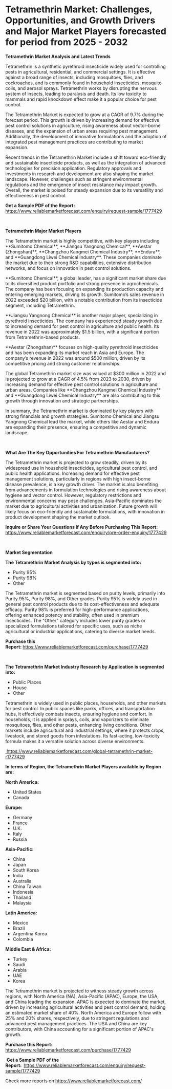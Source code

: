 <p><h1>Tetramethrin Market: Challenges, Opportunities, and Growth Drivers and Major Market Players forecasted for period from 2025 - 2032</h1></p><p><strong>Tetramethrin Market Analysis and Latest Trends</strong></p>
<p><p>Tetramethrin is a synthetic pyrethroid insecticide widely used for controlling pests in agricultural, residential, and commercial settings. It is effective against a broad range of insects, including mosquitoes, flies, and cockroaches, and is commonly found in household insecticides, mosquito coils, and aerosol sprays. Tetramethrin works by disrupting the nervous system of insects, leading to paralysis and death. Its low toxicity to mammals and rapid knockdown effect make it a popular choice for pest control.</p><p>The Tetramethrin Market is expected to grow at a CAGR of 9.7% during the forecast period. This growth is driven by increasing demand for effective pest control solutions in agriculture, rising awareness about vector-borne diseases, and the expansion of urban areas requiring pest management. Additionally, the development of innovative formulations and the adoption of integrated pest management practices are contributing to market expansion.</p><p>Recent trends in the Tetramethrin Market include a shift toward eco-friendly and sustainable insecticide products, as well as the integration of advanced technologies for precision application. Regulatory approvals and investments in research and development are also shaping the market landscape. However, challenges such as stringent environmental regulations and the emergence of insect resistance may impact growth. Overall, the market is poised for steady expansion due to its versatility and effectiveness in pest control.</p></p>
<p><strong>Get a Sample PDF of the Report:&nbsp;</strong> <a href="https://www.reliablemarketforecast.com/enquiry/request-sample/1777429?utm_campaign=2249&utm_medium=2&utm_source=Github&utm_content=ia&utm_term=26012025&utm_id=tetramethrin">https://www.reliablemarketforecast.com/enquiry/request-sample/1777429</a></p>
<p>&nbsp;</p>
<p><strong>Tetramethrin Major Market Players</strong></p>
<p><p>The Tetramethrin market is highly competitive, with key players including **Sumitomo Chemical**, **Jiangsu Yangnong Chemical**, **Aestar (Zhongshan)**, **Changzhou Kangmei Chemical Industry**, **Endura**, and **Guangdong Liwei Chemical Industry**. These companies dominate the market due to their strong R&D capabilities, extensive distribution networks, and focus on innovation in pest control solutions.</p><p>**Sumitomo Chemical**, a global leader, has a significant market share due to its diversified product portfolio and strong presence in agrochemicals. The company has been focusing on expanding its production capacity and entering emerging markets, driving its growth. Sumitomo’s sales revenue in 2022 exceeded $20 billion, with a notable contribution from its insecticide segment, including Tetramethrin.</p><p>**Jiangsu Yangnong Chemical** is another major player, specializing in pyrethroid insecticides. The company has experienced steady growth due to increasing demand for pest control in agriculture and public health. Its revenue in 2022 was approximately $1.5 billion, with a significant portion from Tetramethrin-based products.</p><p>**Aestar (Zhongshan)** focuses on high-quality pyrethroid insecticides and has been expanding its market reach in Asia and Europe. The company’s revenue in 2022 was around $500 million, driven by its competitive pricing and strong customer relationships.</p><p>The global Tetramethrin market size was valued at $300 million in 2022 and is projected to grow at a CAGR of 4.5% from 2023 to 2030, driven by increasing demand for effective pest control solutions in agriculture and urban areas. Companies like **Changzhou Kangmei Chemical Industry** and **Guangdong Liwei Chemical Industry** are also contributing to this growth through innovation and strategic partnerships.</p><p>In summary, the Tetramethrin market is dominated by key players with strong financials and growth strategies. Sumitomo Chemical and Jiangsu Yangnong Chemical lead the market, while others like Aestar and Endura are expanding their presence, ensuring a competitive and dynamic landscape.</p></p>
<p>&nbsp;</p>
<p><strong>What Are The Key Opportunities For Tetramethrin Manufacturers?</strong></p>
<p><p>The Tetramethrin market is projected to grow steadily, driven by its widespread use in household insecticides, agricultural pest control, and public health applications. Increasing demand for effective pest management solutions, particularly in regions with high insect-borne disease prevalence, is a key growth driver. The market is also benefiting from advancements in formulation technologies and rising awareness about hygiene and vector control. However, regulatory restrictions and environmental concerns may pose challenges. Asia-Pacific dominates the market due to agricultural activities and urbanization. Future growth will likely focus on eco-friendly and sustainable formulations, with innovation in product development shaping the market outlook.</p></p>
<p><strong>Inquire or Share Your Questions If Any Before Purchasing This Report:</strong> <a href="https://www.reliablemarketforecast.com/enquiry/pre-order-enquiry/1777429?utm_campaign=2249&utm_medium=2&utm_source=Github&utm_content=ia&utm_term=26012025&utm_id=tetramethrin">https://www.reliablemarketforecast.com/enquiry/pre-order-enquiry/1777429</a></p>
<p>&nbsp;</p>
<p><strong>Market Segmentation</strong></p>
<p><strong>The Tetramethrin Market Analysis by types is segmented into:</strong></p>
<p><ul><li>Purity 95%</li><li>Purity 98%</li><li>Other</li></ul></p>
<p><p>The Tetramethrin market is segmented based on purity levels, primarily into Purity 95%, Purity 98%, and Other grades. Purity 95% is widely used in general pest control products due to its cost-effectiveness and adequate efficacy. Purity 98% is preferred for high-performance applications, offering enhanced potency and stability, often used in premium insecticides. The "Other" category includes lower purity grades or specialized formulations tailored for specific uses, such as niche agricultural or industrial applications, catering to diverse market needs.</p></p>
<p><strong>Purchase this Report:&nbsp;</strong><a href="https://www.reliablemarketforecast.com/purchase/1777429?utm_campaign=2249&utm_medium=2&utm_source=Github&utm_content=ia&utm_term=26012025&utm_id=tetramethrin">https://www.reliablemarketforecast.com/purchase/1777429</a></p>
<p>&nbsp;</p>
<p><strong>The Tetramethrin Market Industry Research by Application is segmented into:</strong></p>
<p><ul><li>Public Places</li><li>House</li><li>Other</li></ul></p>
<p><p>Tetramethrin is widely used in public places, households, and other markets for pest control. In public spaces like parks, offices, and transportation hubs, it effectively combats insects, ensuring hygiene and comfort. In households, it is applied in sprays, coils, and vaporizers to eliminate mosquitoes, flies, and other pests, enhancing living conditions. Other markets include agricultural and industrial settings, where it protects crops, livestock, and stored goods from infestations. Its fast-acting, low-toxicity formula makes it a versatile solution across diverse environments.</p></p>
<p><a href="https://www.reliablemarketforecast.com/global-tetramethrin-market-r1777429?utm_campaign=2249&utm_medium=2&utm_source=Github&utm_content=ia&utm_term=26012025&utm_id=tetramethrin">&nbsp;https://www.reliablemarketforecast.com/global-tetramethrin-market-r1777429</a></p>
<p><strong>In terms of Region, the Tetramethrin Market Players available by Region are:</strong></p>
<p>
    <p> <strong> North America: </strong>
        <ul>
            <li>United States</li>
            <li>Canada</li>
        </ul>
        </p> 
    <p> <strong> Europe: </strong>
        <ul>
            <li>Germany</li>
            <li>France</li>
            <li>U.K.</li>
            <li>Italy</li>
            <li>Russia</li>
        </ul>
        </p> 
    <p> <strong> Asia-Pacific: </strong>
        <ul>
            <li>China</li>
            <li>Japan</li>
            <li>South Korea</li>
            <li>India</li>
            <li>Australia</li>
            <li>China Taiwan</li>
            <li>Indonesia</li>
            <li>Thailand</li>
            <li>Malaysia</li>
        </ul>
        </p> 
    <p> <strong> Latin America: </strong>
        <ul>
            <li>Mexico</li>
            <li>Brazil</li>
            <li>Argentina Korea</li>
            <li>Colombia</li>
        </ul>
        </p> 
    <p> <strong> Middle East & Africa: </strong>
        <ul>
            <li>Turkey</li>
            <li>Saudi</li>
            <li>Arabia</li>
            <li>UAE</li>
            <li>Korea</li>
        </ul>
    </p>
    </p>
<p><p>The Tetramethrin market is projected to witness steady growth across regions, with North America (NA), Asia-Pacific (APAC), Europe, the USA, and China leading the expansion. APAC is expected to dominate the market, driven by increasing agricultural activities and pest control demand, holding an estimated market share of 40%. North America and Europe follow with 25% and 20% shares, respectively, due to stringent regulations and advanced pest management practices. The USA and China are key contributors, with China accounting for a significant portion of APAC's growth.</p></p>
<p><strong>Purchase this Report: </strong><a href="https://www.reliablemarketforecast.com/purchase/1777429?utm_campaign=2249&utm_medium=2&utm_source=Github&utm_content=ia&utm_term=26012025&utm_id=tetramethrin">https://www.reliablemarketforecast.com/purchase/1777429</a></p>
<p>&nbsp;<strong>Get a Sample PDF of the Report:&nbsp;&nbsp;</strong><a href="https://www.reliablemarketforecast.com/enquiry/request-sample/1777429?utm_campaign=2249&utm_medium=2&utm_source=Github&utm_content=ia&utm_term=26012025&utm_id=tetramethrin">https://www.reliablemarketforecast.com/enquiry/request-sample/1777429</a></p>
<p><strong></strong></p>
<p>Check more reports on <a href="https://www.reliablemarketforecast.com/?utm_campaign=2249&utm_medium=2&utm_source=Github&utm_content=ia&utm_term=26012025&utm_id=tetramethrin">https://www.reliablemarketforecast.com/</a></p>